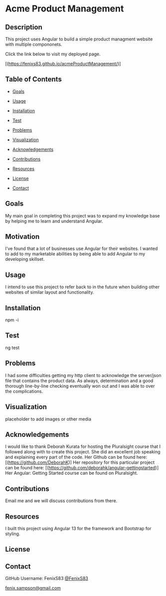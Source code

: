 # Acme Product Management

  

  ## Description

  This project uses Angular to build a simple product managment website with multiple compononets.
  
  Click the link below to visit my deployed page.
  <!-- [URL](undefined) -->
  [(https://fenixs83.github.io/acmeProductManagement/)]

  ## Table of Contents
  
  * [Goals](#goals)

  * [Usage](#usage) 

  * [Installation](#installation)  

  * [Test](#test)

  * [Problems](#problems)

  * [Visualization](#visualization)

  * [Acknowledgements](#acknowledgements)

  * [Contributions](#contributions)

  * [Resources](#resources)

  * [License](#license) 

  * [Contact](#contact) 

  
  ## Goals

  My main goal in completing this project was to expand my knowledge base by helping me to learn and understand Angular.

  ## Motivation

  I've found that a lot of businesses use Angular for their websites.  I wanted to add to my marketable abilities by being able to add Angular to my developing skillset.

  ## Usage

  I intend to use this project to refer back to in the future when building other websites of similar layout and functionality.

  ## Installation
  
  npm -i  

  ## Test

  ng test

  ## Problems

  I had some difficulties getting my http client to acknowledge the server/json file that contains the product data.  As always, determination and a good thorough line-by-line checking eventually won out and I was able to over the complications.

  ## Visualization

  placeholder to add images or other media

  ## Acknowledgements

  I would like to thank Deborah Kurata for hosting the Pluralsight course that I followed along with to create this project.  She did an excellent job speaking and explaining every part of the code.  Her Github can be found here: [(https://github.com/DeborahK)]   Her repository for this particular project can be found here:  [(https://github.com/deborahk/angular-gettingstarted)]    Her Angular: Getting Started course can be found on Pluralsight.

  ## Contributions

  Email me and we will discuss contributions from there.

  ## Resources
 
  I built this project using Angular 13 for the framework and Bootstrap for styling.

  ## License

  



  ## Contact
  
  GitHub Username: FenixS83 [@FenixS83](https://github.com/FenixS83)

  fenix.sampson@gmail.com



